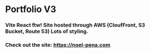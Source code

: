 # Portfolio V3

### Vite React ftw! Site hosted through AWS (CloufFront, S3 Bucket, Route 53) Lots of styling.

### Check out the site: https://noel-pena.com
